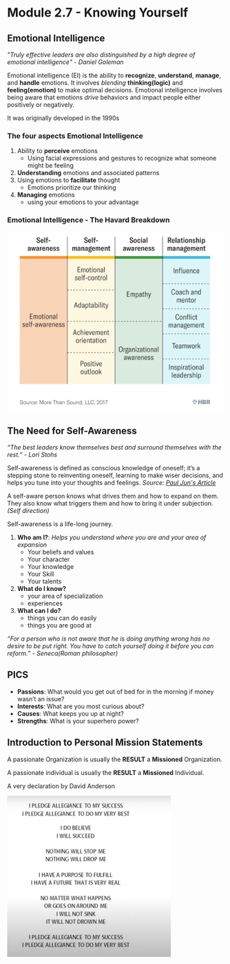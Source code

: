 # Module 2.7 - Knowing Yourself

## Emotional Intelligence

 *"Truly effective leaders are also distinguished by a high degree of*
 *emotional intelligence" - Daniel Goleman*

Emotional intelligence (EI) is the ability to **recognize**, **understand**, **manage**, and **handle** emotions. It involves *blending* **thinking(logic)** and **feeling(emotion)** to make optimal decisions. Emotional intelligence involves being aware that emotions *drive* behaviors and impact people either positively or negatively.

It was originally developed in the 1990s

### The four aspects Emotional Intelligence

1. Ability to **perceive** emotions
   - Using facial expressions and gestures to recognize what someone might be feeling
2. **Understanding** emotions and associated patterns
3. Using emotions to **facilitate** thought
   - Emotions prioritize our thinking
4. **Managing** emotions
   - using your emotions to your advantage

### Emotional Intelligence - The Havard Breakdown

![the 12 emotional intelligence by harvard](../screenshots/emotional-intelligence-breakdown-havard.png)

## The Need for Self-Awareness

*“The best leaders know themselves best and surround themselves with the rest.”*
*- Lori Stohs*

Self-awareness is defined as conscious knowledge of oneself; it’s a stepping stone to reinventing oneself, learning to make wiser decisions, and helps you tune into your thoughts and feelings. *Source: [Paul Jun's Article](http://99u.com/articles/30437/its-all-our-fault-self-awareness-as-a-secret-weapon-for-habit-change)*

A self-aware person knows what drives them and how to expand on them. They also know what triggers them and how to bring it under subjection. *(Self direction)*

Self-awareness is a life-long journey.

1. **Who am I?**: *Helps you understand where you are and your area of expansion*
   - Your beliefs and values
   - Your character
   - Your knowledge
   - Your Skill
   - Your talents
2. **What do I know?**
   - your area of specialization
   - experiences
3. **What can I do?**
   - things you can do easily
   - things you are good at

*“For a person who is not aware that he is doing anything wrong has*
*no desire to be put right. You have to catch yourself doing*
*it before you can reform.” - Seneca(Roman philosopher)*

## PICS

- **Passions**: What would you get out of bed for in the morning if money wasn’t an issue?
- **Interests**: What are you most curious about?
- **Causes**: What keeps you up at night?
- **Strengths**: What is your superhero power?

## Introduction to Personal Mission Statements

A passionate Organization is usually the **RESULT** a **Missioned** Organization.

A passionate individual is usually the **RESULT** a **Missioned** Individual.

A very declaration by David Anderson

![david anderson mission](../screenshots/david-anderson-pledge.png)
